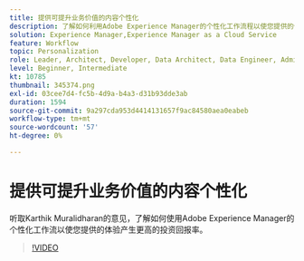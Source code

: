 ```yaml
---
title: 提供可提升业务价值的内容个性化
description: 了解如何利用Adobe Experience Manager的个性化工作流程以使您提供的体验产生更高的投资回报率。
solution: Experience Manager,Experience Manager as a Cloud Service
feature: Workflow
topic: Personalization
role: Leader, Architect, Developer, Data Architect, Data Engineer, Admin, User
level: Beginner, Intermediate
kt: 10785
thumbnail: 345374.png
exl-id: 03cee7d4-fc5b-4d9a-b4a3-d31b93dde3ab
duration: 1594
source-git-commit: 9a297cda953d4414131657f9ac84580aea0eabeb
workflow-type: tm+mt
source-wordcount: '57'
ht-degree: 0%

---
```


# 提供可提升业务价值的内容个性化

听取Karthik Muralidharan的意见，了解如何使用Adobe Experience Manager的个性化工作流以使您提供的体验产生更高的投资回报率。

>[!VIDEO](https://video.tv.adobe.com/v/345374/?quality=12&learn=on)
